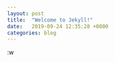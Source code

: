 ```yaml
---
layout: post
title:  "Welcome to Jekyll!"
date:   2019-09-24 12:35:28 +0800
categories: blog
---
```


:w

